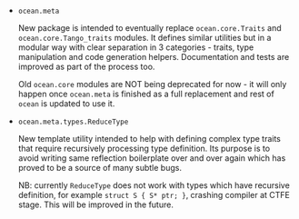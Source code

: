 * `ocean.meta`

  New package is intended to eventually replace `ocean.core.Traits` and
  `ocean.core.Tango_traits` modules. It defines similar utilities but in a
  modular way with clear separation in 3 categories - traits, type manipulation
  and code generation helpers. Documentation and tests are improved as part of
  the process too.

  Old `ocean.core` modules are NOT being deprecated for now - it will only
  happen once `ocean.meta` is finished as a full replacement and rest of `ocean`
  is updated to use it.

* `ocean.meta.types.ReduceType`

  New template utility intended to help with defining complex type traits that
  require recursively processing type definition. Its purpose is to avoid
  writing same reflection boilerplate over and over again which has proved to be
  a source of many subtle bugs.

  NB: currently `ReduceType` does not work with types which have recursive
  definition, for example `struct S { S* ptr; }`, crashing compiler at CTFE
  stage. This will be improved in the future.
